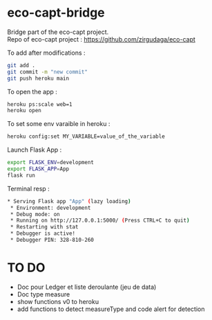 # eco-capt-bridge
Bridge part of the eco-capt project.   
Repo of eco-capt project : https://github.com/zirgudaga/eco-capt

To add after modifications :  

```sh
git add .
git commit -m "new commit"
git push heroku main
```

To open the app :  
```sh
heroku ps:scale web=1
heroku open
```
To set some env varaible in heroku :
```sh
heroku config:set MY_VARIABLE=value_of_the_variable
```

Launch Flask App :  
```sh
export FLASK_ENV=development
export FLASK_APP=App
flask run
```
Terminal resp :
```sh
* Serving Flask app "App" (lazy loading)
 * Environment: development
 * Debug mode: on
 * Running on http://127.0.0.1:5000/ (Press CTRL+C to quit)
 * Restarting with stat
 * Debugger is active!
 * Debugger PIN: 328-810-260
```


# TO DO

- Doc pour Ledger et liste deroulante (jeu de data)
- Doc type measure
- show functions v0 to heroku
- add functions to detect measureType and code alert for detection
